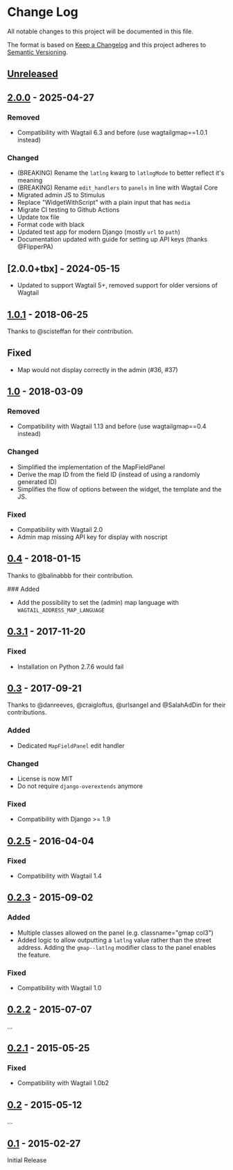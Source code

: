 # Change Log

All notable changes to this project will be documented in this file.

The format is based on [Keep a Changelog](http://keepachangelog.com/)
and this project adheres to [Semantic Versioning](http://semver.org/).

## [Unreleased]

## [2.0.0] - 2025-04-27

### Removed

-   Compatibility with Wagtail 6.3 and before (use wagtailgmap==1.0.1 instead)

### Changed

-   (BREAKING) Rename the `latlng` kwarg to `latlngMode` to better reflect it's meaning
-   (BREAKING) Rename `edit_handlers` to `panels` in line with Wagtail Core
-   Migrated admin JS to Stimulus
-   Replace "WidgetWithScript" with a plain input that has `media`
-   Migrate CI testing to Github Actions
-   Update tox file
-   Format code with black
-   Updated test app for modern Django (mostly `url` to `path`)
-   Documentation updated with guide for setting up API keys (thanks @FlipperPA)

## [2.0.0+tbx] - 2024-05-15

- Updated to support Wagtail 5+, removed support for older versions of Wagtail

## [1.0.1] - 2018-06-25

Thanks to @scisteffan for their contribution.

## Fixed

-   Map would not display correctly in the admin (#36, #37)

## [1.0] - 2018-03-09

### Removed

-   Compatibility with Wagtail 1.13 and before (use wagtailgmap==0.4 instead)

### Changed

-   Simplified the implementation of the MapFieldPanel
-   Derive the map ID from the field ID (instead of using a randomly generated ID)
-   Simplifies the flow of options between the widget, the template and the JS.

### Fixed

-   Compatibility with Wagtail 2.0
-   Admin map missing API key for display with noscript

## [0.4] - 2018-01-15

Thanks to @balinabbb for their contribution.

### Added

-   Add the possibility to set the (admin) map language with `WAGTAIL_ADDRESS_MAP_LANGUAGE`

## [0.3.1] - 2017-11-20

### Fixed

-   Installation on Python 2.7.6 would fail

## [0.3] - 2017-09-21

Thanks to @danreeves, @craigloftus, @urlsangel and @SalahAdDin for their contributions.

### Added

-   Dedicated `MapFieldPanel` edit handler

### Changed

-   License is now MIT
-   Do not require `django-overextends` anymore

### Fixed

-   Compatibility with Django >= 1.9

## [0.2.5] - 2016-04-04

### Fixed

-   Compatibility with Wagtail 1.4

## [0.2.3] - 2015-09-02

### Added

-   Multiple classes allowed on the panel (e.g. classname="gmap col3")
-   Added logic to allow outputting a `latlng` value rather than the street address. Adding the `gmap--latlng` modifier class to the panel enables the feature.

### Fixed

-   Compatibility with Wagtail 1.0

## [0.2.2] - 2015-07-07

...

## [0.2.1] - 2015-05-25

### Fixed

-   Compatibility with Wagtail 1.0b2

## [0.2] - 2015-05-12

...

## [0.1] - 2015-02-27

Initial Release

[Unreleased]: https://github.com/springload/wagtailgmaps/compare/2.0.0...HEAD
[2.0.0]: https://github.com/springload/wagtailgmaps/compare/1.0.1...2.0.0
[1.0.1]: https://github.com/springload/wagtailgmaps/compare/v1.0...v1.0.1
[1.0]: https://github.com/springload/wagtailgmaps/compare/v0.4...v1.0
[0.4]: https://github.com/springload/wagtailgmaps/compare/v0.3.1...v0.4
[0.3.1]: https://github.com/springload/wagtailgmaps/compare/v0.3...v0.3.1
[0.3]: https://github.com/springload/wagtailgmaps/compare/v0.2.5...v0.3
[0.2.5]: https://github.com/springload/wagtailgmaps/compare/v0.2.3...v0.2.5
[0.2.3]: https://github.com/springload/wagtailgmaps/compare/v0.2.2...v0.2.3
[0.2.2]: https://github.com/springload/wagtailgmaps/compare/v0.2.1...v0.2.2
[0.2.1]: https://github.com/springload/wagtailgmaps/compare/v0.2...v0.2.1
[0.2]: https://github.com/springload/wagtailgmaps/compare/v0.1...v0.2
[0.1]: https://github.com/springload/wagtailgmaps/compare/9b4372371576da8f96a52cfc225d1c5c1b3c76d1...v0.1
